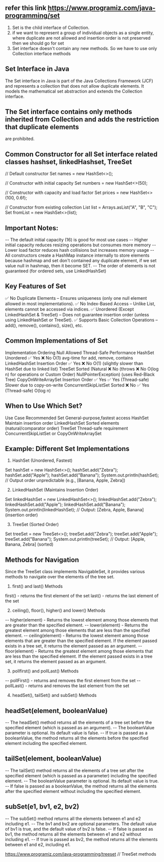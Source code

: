 ## refer this link https://www.programiz.com/java-programming/set

1. Set is the child interface of Collection.
2. if we want to represent a group of individual objects as a single entity, where duplicate are not allowed and insertion
    order is not preserved then we should go for set
3. Set interface doesn't contain any new methods. So we have to use only Collection interface methods
## Set Interface in Java
   The Set interface in Java is part of the Java Collections Framework (JCF) and represents a collection that does not 
   allow duplicate elements. It models the mathematical set abstraction and extends the Collection interface.

## The Set interface contains only methods inherited from Collection and adds the restriction that duplicate elements 
   are prohibited.

## Common Constructor for all Set interface related classes hashset, linkedHashset, TreeSet
// Default constructor
Set<String> names = new HashSet<>();

// Constructor with initial capacity
Set<Integer> numbers = new HashSet<>(50);

// Constructor with capacity and load factor
Set<Double> prices = new HashSet<>(100, 0.6f);

// Constructor from existing collection
List<String> list = Arrays.asList("A", "B", "C");
Set<String> fromList = new HashSet<>(list);

## Important Notes:

-- The default initial capacity (16) is good for most use cases
-- Higher initial capacity reduces resizing operations but consumes more memory
-- Lower load factor reduces hash collisions but increases memory usage
-- All constructors create a HashMap instance internally to store elements because hashmap and set don't contained any
   duplicate element, if we set value null in hashmap, then it become SET.
-- The order of elements is not guaranteed (for ordered sets, use LinkedHashSet)

## Key Features of Set

✅ No Duplicate Elements – Ensures uniqueness (only one null element allowed in most implementations).
✅ No Index-Based Access – Unlike List, elements cannot be accessed via indices.
✅ Unordered (Except LinkedHashSet & TreeSet) – Does not guarantee insertion order (unless using LinkedHashSet or TreeSet).
✅ Supports Basic Collection Operations – add(), remove(), contains(), size(), etc.

## Common Implementations of Set

Implementation	         Ordering              Null Allowed	           Thread-Safe	         Performance
HashSet	                 Unordered	           ✅ Yes	               ❌ No	             O(1) avg-time for add, remove, contains
LinkedHashSet	         Insertion Order	   ✅ Yes	               ❌ No	             O(1) (slightly slower than HashSet due to linked list)
TreeSet	                 Sorted (Natural       ❌ No (throws           ❌ No	             O(log n) for operations
                         or Custom Order)      NullPointerException)	                     (uses Red-Black Tree)
CopyOnWriteArraySet	     Insertion Order	   ✅ Yes	               ✅ Yes (Thread-safe)	 Slower due to copy-on-write
ConcurrentSkipListSet	 Sorted	               ❌ No	               ✅ Yes (Thread-safe)	 O(log n)


## When to Use Which Set?

Use Case	                                    Recommended Set
General-purpose,fastest access	                 HashSet
Maintain insertion order	                     LinkedHashSet
Sorted elements (natural/comparator order)	     TreeSet
Thread-safe requirement	                         ConcurrentSkipListSet or CopyOnWriteArraySet

## Example: Different Set Implementations

1. HashSet (Unordered, Fastest)

Set<String> hashSet = new HashSet<>();
hashSet.add("Zebra");
hashSet.add("Apple");
hashSet.add("Banana");
System.out.println(hashSet);  // Output order unpredictable (e.g., [Banana, Apple, Zebra])

2. LinkedHashSet (Maintains Insertion Order)

Set<String> linkedHashSet = new LinkedHashSet<>();
linkedHashSet.add("Zebra");
linkedHashSet.add("Apple");
linkedHashSet.add("Banana");
System.out.println(linkedHashSet);  // Output: [Zebra, Apple, Banana] (insertion order)

3. TreeSet (Sorted Order)

Set<String> treeSet = new TreeSet<>();
treeSet.add("Zebra");
treeSet.add("Apple");
treeSet.add("Banana");
System.out.println(treeSet);  // Output: [Apple, Banana, Zebra] (sorted)


## Methods for Navigation
Since the TreeSet class implements NavigableSet, it provides various methods to navigate over the elements of the tree set.

1. first() and last() Methods

first() - returns the first element of the set
last() - returns the last element of the set

2. ceiling(), floor(), higher() and lower() Methods

-- higher(element) - Returns the lowest element among those elements that are greater than the specified element.
-- lower(element) - Returns the greatest element among those elements that are less than the specified element.
-- ceiling(element) - Returns the lowest element among those elements that are greater than the specified element. 
   If the element passed exists in a tree set, it returns the element passed as an argument.
-- floor(element) - Returns the greatest element among those elements that are less than the specified element. 
   If the element passed exists in a tree set, it returns the element passed as an argument.

3. pollfirst() and pollLast() Methods

-- pollFirst() - returns and removes the first element from the set
-- pollLast() - returns and removes the last element from the set

4. headSet(), tailSet() and subSet() Methods

## headSet(element, booleanValue)
-- The headSet() method returns all the elements of a tree set before the specified element (which is passed as an argument).
-- The booleanValue parameter is optional. Its default value is false.
-- If true is passed as a booleanValue, the method returns all the elements before the specified element including the
   specified element.

## tailSet(element, booleanValue)
-- The tailSet() method returns all the elements of a tree set after the specified element (which is passed as a parameter) 
   including the specified element.
-- The booleanValue parameter is optional. Its default value is true.
-- If false is passed as a booleanValue, the method returns all the elements after the specified element without including 
   the specified element.

## subSet(e1, bv1, e2, bv2)
-- The subSet() method returns all the elements between e1 and e2 including e1.
-- The bv1 and bv2 are optional parameters. The default value of bv1 is true, and the default value of bv2 is false.
-- If false is passed as bv1, the method returns all the elements between e1 and e2 without including e1.
-- If true is passed as bv2, the method returns all the elements between e1 and e2, including e1.

https://www.programiz.com/java-programming/treeset // TreeSet methods